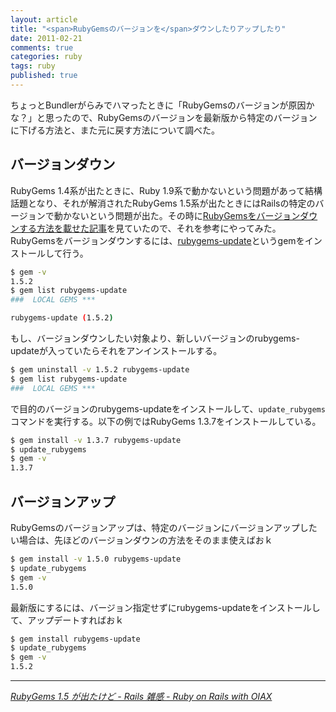 ```yaml
---
layout: article
title: "<span>RubyGemsのバージョンを</span>ダウンしたりアップしたり"
date: 2011-02-21
comments: true
categories: ruby
tags: ruby
published: true
---
```


ちょっとBundlerがらみでハマったときに「RubyGemsのバージョンが原因かな？」と思ったので、RubyGemsのバージョンを最新版から特定のバージョンに下げる方法と、また元に戻す方法について調べた。

<!-- READMORE -->


## バージョンダウン

RubyGems 1.4系が出たときに、Ruby 1.9系で動かないという問題があって結構話題となり、それが解消されたRubyGems 1.5系が出たときにはRailsの特定のバージョンで動かないという問題が出た。その時に[RubyGemsをバージョンダウンする方法を載せた記事](http://www.oiax.jp/rails/zakkan/rubygems_1_5.html)を見ていたので、それを参考にやってみた。RubyGemsをバージョンダウンするには、[rubygems-update](https://rubygems.org/gems/rubygems-update)というgemをインストールして行う。

~~~ sh
$ gem -v
1.5.2
$ gem list rubygems-update
###  LOCAL GEMS ***

rubygems-update (1.5.2)
~~~

もし、バージョンダウンしたい対象より、新しいバージョンのrubygems-updateが入っていたらそれをアンインストールする。

~~~ sh
$ gem uninstall -v 1.5.2 rubygems-update
$ gem list rubygems-update
###  LOCAL GEMS ***
~~~

で目的のバージョンのrubygems-updateをインストールして、`update_rubygems`コマンドを実行する。以下の例ではRubyGems 1.3.7をインストールしている。

~~~ sh
$ gem install -v 1.3.7 rubygems-update
$ update_rubygems
$ gem -v
1.3.7
~~~


## バージョンアップ

RubyGemsのバージョンアップは、特定のバージョンにバージョンアップしたい場合は、先ほどのバージョンダウンの方法をそのまま使えばおｋ

~~~ sh
$ gem install -v 1.5.0 rubygems-update
$ update_rubygems
$ gem -v
1.5.0
~~~

最新版にするには、バージョン指定せずにrubygems-updateをインストールして、アップデートすればおｋ

~~~ sh
$ gem install rubygems-update
$ update_rubygems
$ gem -v
1.5.2
~~~

* * *

<cite>[RubyGems 1.5 が出たけど - Rails 雑感 - Ruby on Rails with OIAX](http://www.oiax.jp/rails/zakkan/rubygems_1_5.html)</cite>
